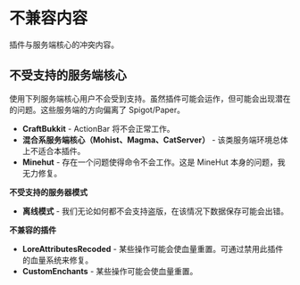 # 不兼容内容  
插件与服务端核心的冲突内容。  
  
## 不受支持的服务端核心  
使用下列服务端核心用户不会受到支持。虽然插件可能会运作，但可能会出现潜在的问题。这些服务端的方向偏离了 Spigot/Paper。  

*   **CraftBukkit** - ActionBar 将不会正常工作。
*   **混合系服务端核心（Mohist、Magma、CatServer）** - 该类服务端环境总体上不适合本插件。
*   **Minehut** - 存在一个问题使得命令不会工作。这是 MineHut 本身的问题，我无力修复。

  
**不受支持的服务器模式**  

*   **离线模式** - 我们无论如何都不会支持盗版，在该情况下数据保存可能会出错。

  
**不兼容的插件**  

*   **LoreAttributesRecoded** - 某些操作可能会使血量重置。可通过禁用此插件的血量系统来修复。
*   **CustomEnchants** - 某些操作可能会使血量重置。
